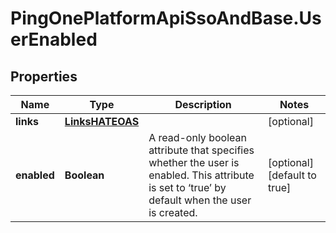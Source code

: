 # PingOnePlatformApiSsoAndBase.UserEnabled

## Properties

Name | Type | Description | Notes
------------ | ------------- | ------------- | -------------
**links** | [**LinksHATEOAS**](LinksHATEOAS.md) |  | [optional] 
**enabled** | **Boolean** | A read-only boolean attribute that specifies whether the user is enabled. This attribute is set to ‘true’ by default when the user is created. | [optional] [default to true]


